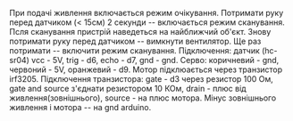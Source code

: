 При подачі живлення включається режим очікування. Потримати руку перед датчиком (< 15см) 2 секунди -- включається режим сканування. Псля сканування пристрій наведеться на найближчий об'єкт. Знову потримати руку перед датчиком -- вимкнути вентилятор. Ще раз потримати -- включити режим сканування.
Підключення: датчик (hc-sr04) vcc - 5V, trig - d6, echo - d7, gnd - gnd. Серво: коричневий - gnd, червоний - 5V, оранжевий - d9. Мотор підклюається через транзистор irf3205. Підключення транзистора: gate - d3 через резистор 100 Ом, gate and source з'єднати резистором 10 КОм, drain - плюс від живлення(зовнішнього), source - на плюс мотора. Мінус зовнішнього живлення і мотора -- на gnd arduino.
